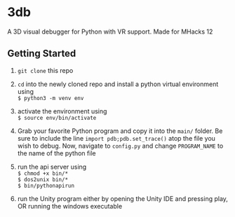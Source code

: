 # 3db
A 3D visual debugger for Python with VR support. Made for MHacks 12

## Getting Started

1. `git clone` this repo

2. `cd` into the newly cloned repo and install a python virtual environment using      
`$ python3 -m venv env`

3. activate the environment using      
	`$ source env/bin/activate`

4. Grab your favorite Python program and copy it into the `main/` folder. Be sure to include the line `import pdb;pdb.set_trace()` atop the file you wish to debug. Now, navigate to `config.py` and change `PROGRAM_NAME` to the name of the python file

5. run the api server using      
	`$ chmod +x bin/* `      
	`$ dos2unix bin/* `      
	`$ bin/pythonapirun`     

6. run the Unity program either by opening the Unity IDE and pressing play, OR running the windows executable
